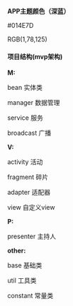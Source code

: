 **APP主题颜色（深蓝）**

#014E7D

RGB(1,78,125)



####  项目结构(mvp架构)

**M:**

bean		实体类

manager	数据管理

service		服务

broadcast	广播

**V:**

activity		活动

fragment	碎片

adapter		适配器

view		自定义view

**P:**

presenter	主持人

**other:**

base	基础类

util	工具类

constant	常量类